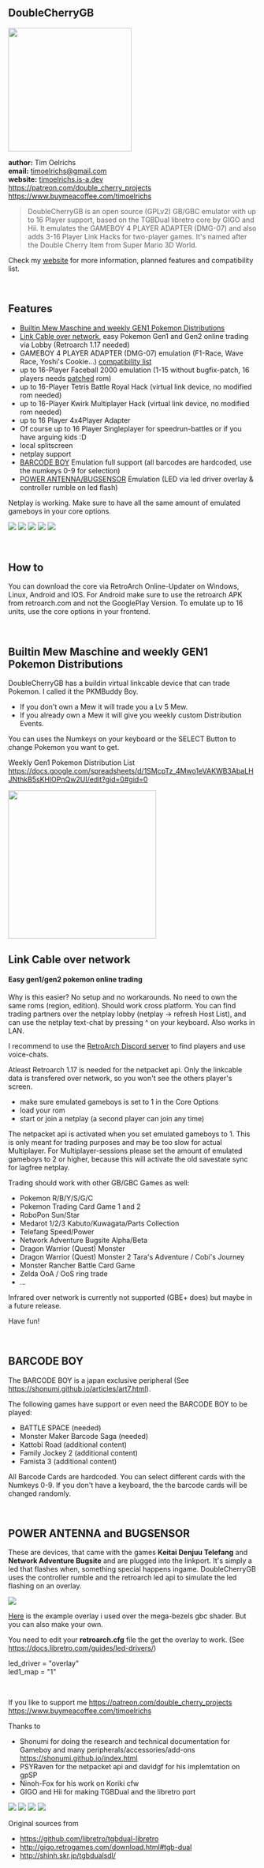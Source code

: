 ## DoubleCherryGB

<img src="/screenshots/logo.png" height="250">



**author:** Tim Oelrichs<br>
**email:** timoelrichs@gmail.com<br>
**website:** [timoelrichs.is-a.dev](https://timoelrichs.is-a.dev)<br>
https://patreon.com/double_cherry_projects<br>
https://www.buymeacoffee.com/timoelrichs<br>


> DoubleCherryGB is an open source (GPLv2) GB/GBC emulator with up to 16 Player support, based on the TGBDual libretro core by GIGO and Hii.
> It emulates the GAMEBOY 4 PLAYER ADAPTER (DMG-07) and also adds 3-16 Player Link Hacks for two-player games.
> It's named after the Double Cherry Item from Super Mario 3D World.

Check my [website](https://timoelrichs.is-a.dev) for more information, planned features and compatibility list.

<br>

## Features

- [Builtin Mew Maschine and weekly GEN1 Pokemon Distributions](#Builtin-Mew-Maschine-and-weekly-GEN1-Pokemon-Distributions)
- [Link Cable over network](#Link-Cable-over-network), easy Pokemon Gen1 and Gen2 online trading via Lobby (Retroarch 1.17 needed) 
- GAMEBOY 4 PLAYER ADAPTER (DMG-07) emulation (F1-Race, Wave Race, Yoshi's Cookie...) [compatibility list](https://peppermint-theater-276.notion.site/4-player-adapter-compatibility-8d33abe17f1d4bf5a361b368af6622b7)
- up to 16-Player Faceball 2000 emulation (1-15 without bugfix-patch, 16 players needs [patched](https://github.com/Zarithya/Faceball2000DX) rom)
- up to 16-Player Tetris Battle Royal Hack (virtual link device, no modified rom needed)
- up to 16-Player Kwirk Multiplayer Hack (virtual link device, no modified rom needed)
- up to 16 Player 4x4Player Adapter
- Of course up to 16 Player Singleplayer for speedrun-battles or if you have arguing kids :D
- local splitscreen
- netplay support
- [BARCODE BOY](#BARCODE-BOY) Emulation full support (all barcodes are hardcoded, use the numkeys 0-9 for selection) 
- [POWER ANTENNA/BUGSENSOR](#power-antenna-and-bugsensor) Emulation (LED via led driver overlay & controller rumble on led flash)


Netplay is working. Make sure to have all the same amount of emulated gameboys in your core options.


![](/screenshots/F-1%20Race.png)
![](/screenshots/SuperRC.png)
![](/screenshots/TopRankTennis.png)
![](/screenshots/YoshisCookie.png)
![](/screenshots/WaveRace.png)

<br>

## How to

You can download the core via RetroArch Online-Updater on Windows, Linux, Android and IOS.
For Android make sure to use the retroarch APK from retroarch.com and not the GooglePlay Version.
To emulate up to 16 units, use the core options in your frontend.  

<br>

## Builtin Mew Maschine and weekly GEN1 Pokemon Distributions 

DoubleCherryGB has a buildin virtual linkcable device that can trade Pokemon. I called it the PKMBuddy Boy.

- If you don't own a Mew it will trade you a Lv 5 Mew. 
- If you already own a Mew it will give you weekly custom Distribution Events. 

You can uses the Numkeys on your keyboard or the SELECT Button to change Pokemon you want to get. 

Weekly Gen1 Pokemon Distribution List
https://docs.google.com/spreadsheets/d/1SMcpTz_4Mwo1eVAKWB3AbaLHJNthkB5sKHlOPnQw2UI/edit?gid=0#gid=0

<img src="/screenshots/gotMew.png" height="300">

<br>

## Link Cable over network
#### Easy gen1/gen2 pokemon online trading

Why is this easier? No setup and no workarounds. No need to own the same roms (region, edition). Should work cross platform.
You can find trading partners over the netplay lobby (netplay -> refresh Host List), and can use the netplay text-chat by pressing ^ on your keyboard.
Also works in LAN. 

I recommend to use the [RetroArch Discord server](https://discord.com/channels/184109094070779904/326960443157381120) to find players and use voice-chats.

Atleast Retroarch 1.17 is needed for the netpacket api.
Only the linkcable data is transfered over network, so you won't see the others player's screen.

- make sure emulated gameboys is set to 1 in the Core Options 
- load your rom
- start or join a netplay (a second player can join any time)

The netpacket api is activated when you set emulated gameboys to 1. This is only meant for trading purposes and may be too slow for actual Multiplayer.
For Multiplayer-sessions please set the amount of emulated gameboys to 2 or higher, because this will activate the old savestate sync for lagfree netplay.  

Trading should work with other GB/GBC Games as well:

- Pokemon R/B/Y/S/G/C
- Pokemon Trading Card Game 1 and 2
- RoboPon Sun/Star
- Medarot 1/2/3 Kabuto/Kuwagata/Parts Collection
- Telefang Speed/Power
- Network Adventure Bugsite Alpha/Beta
- Dragon Warrior (Quest) Monster
- Dragon Warrior (Quest) Monster 2 Tara's Adventure / Cobi's Journey
- Monster Rancher Battle Card Game
- Zelda OoA / OoS ring trade
- ...

Infrared over network is currently not supported (GBE+ does) but maybe in a future release.

Have fun!

<br>
 
## BARCODE BOY

The BARCODE BOY is a japan exclusive peripheral (See https://shonumi.github.io/articles/art7.html).

The following games have support or even need the BARCODE BOY to be played:

- BATTLE SPACE (needed)
- Monster Maker Barcode Saga (needed)
- Kattobi Road (additional content)
- Family Jockey 2 (additional content)
- Famista 3 (additional content)

All Barcode Cards are hardcoded. You can select different cards with the Numkeys 0-9.
If you don't have a keyboard, the the barcode cards will be changed randomly.

<br>

## POWER ANTENNA and BUGSENSOR

These are devices, that came with the games **Keitai Denjuu Telefang** and **Network Adventure Bugsite**  and are plugged into the linkport. It's simply a led that flashes when, something special happens ingame.
DoubleCherryGB uses the controller rumble and the retroarch led api to simulate the led flashing on an overlay.

![](/screenshots/Bugsensor-overlay.gif)

[Here](https://github.com/TimOelrichs/doublecherryGB-libretro/blob/master/overlays/gb-bugsensor.zip) is the example overlay i used over the mega-bezels gbc shader. But you can also make your own.

You need to edit your **retroarch.cfg** file the get the overlay to work. (See https://docs.libretro.com/guides/led-drivers/)

led_driver = "overlay" <br>
led1_map = "1"

<br>

If you like to support me
https://patreon.com/double_cherry_projects<br>
https://www.buymeacoffee.com/timoelrichs<br>

Thanks to
- Shonumi for doing the research and technical documentation for Gameboy and many peripherals/accessories/add-ons  https://shonumi.github.io/index.html
- PSYRaven for the netpacket api and davidgf for his implemtation on gpSP
- Ninoh-Fox for his work on Koriki cfw
- GIGO and Hii for making TGBDual and the libretro port

![](/screenshots/Faceball%202000.png)
![](/screenshots/Tetris.png)
![](/screenshots/tetris_winner.png)
![](/screenshots/Kwirk.png)

Original sources from
- https://github.com/libretro/tgbdual-libretro
- http://gigo.retrogames.com/download.html#tgb-dual
- http://shinh.skr.jp/tgbdualsdl/



